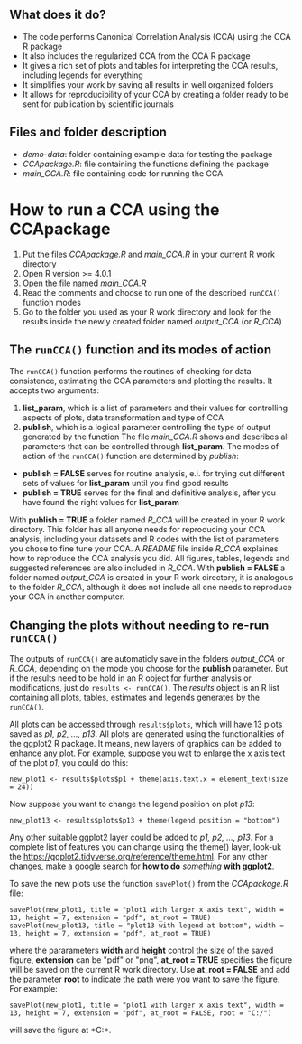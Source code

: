 ## What does it do?

* The code performs Canonical Correlation Analysis (CCA) using the CCA R package
* It also includes the regularized CCA from the CCA R package
* It gives a rich set of plots and tables for interpreting the CCA results, including legends for everything
* It simplifies your work by saving all results in well organized folders
* It allows for reproducibility of your CCA by creating a folder ready to be sent for publication by scientific journals

## Files and folder description

* *demo-data*: folder containing example data for testing the package
* *CCApackage.R*: file containing the functions defining the package
* *main_CCA.R*: file containing code for running the CCA

# How to run a CCA using the CCApackage

1. Put the files *CCApackage.R* and *main_CCA.R* in your current R work directory
2. Open R version >= 4.0.1
3. Open the file named *main_CCA.R*
4. Read the comments and choose to run one of the described ```runCCA()``` function modes
5. Go to the folder you used as your R work directory and look for the results inside the newly created folder named *output_CCA* (or *R_CCA*)

## The ```runCCA()``` function and its modes of action

The ```runCCA()``` function performs the routines of checking for data consistence, estimating the CCA parameters and plotting the results.
It accepts two arguments:
1. **list_param**, which is a list of parameters and their values for controlling aspects of plots, data transformation and type of CCA
2. **publish**, which is a logical parameter controlling the type of output generated by the function
The file *main_CCA.R* shows and describes all parameters that can be controlled through **list_param**.
The modes of action of the ```runCCA()``` function are determined by *publish*:

* **publish = FALSE** serves for routine analysis, e.i. for trying out different sets of values for **list_param** until you find good results
* **publish = TRUE** serves for the final and definitive analysis, after you have found the right values for **list_param**

With **publish = TRUE** a folder named *R_CCA* will be created in your R work directory. This folder has all anyone needs for reproducing your CCA analysis,
including your datasets and R codes with the list of parameters you chose to fine tune your CCA. A *README* file inside *R_CCA* explaines how to reproduce
the CCA analysis you did. All figures, tables, legends and suggested references are also included in *R_CCA*. With **publish = FALSE** a folder named
*output_CCA* is created in your R work directory, it is analogous to the folder *R_CCA*, although it does not include all one needs to reproduce your CCA
in another computer.

## Changing the plots without needing to re-run ```runCCA()```

The outputs of ```runCCA()``` are automaticly save in the folders *output_CCA* or *R_CCA*, depending on the mode you choose for the **publish** parameter.
But if the results need to be hold in an R object for further analysis or modifications, just do ```results <- runCCA()```. The *results* object is an R list
containing all plots, tables, estimates and legends generates by the ```runCCA()```.

All plots can be accessed through ```results$plots```, which will have 13 plots saved as *p1, p2, ..., p13*. All plots are generated using the functionalities of 
the ggplot2 R package. It means, new layers of graphics can be added to enhance any plot. For example, suppose you wat to enlarge the x axis text of the plot *p1*,
you could do this:
~~~
new_plot1 <- results$plots$p1 + theme(axis.text.x = element_text(size = 24))
~~~
Now suppose you want to change the legend position on plot *p13*:
~~~
new_plot13 <- results$plots$p13 + theme(legend.position = "bottom")
~~~
Any other suitable ggplot2 layer could be added to *p1, p2, ..., p13*. For a complete list of features you can change using the theme() layer, look-uk the 
<https://ggplot2.tidyverse.org/reference/theme.html>. For any other changes, make a google search for **how to do** *something* **with ggplot2**.

To save the new plots use the function ```savePlot()``` from the *CCApackage.R* file:
~~~
savePlot(new_plot1, title = "plot1 with larger x axis text", width = 13, height = 7, extension = "pdf", at_root = TRUE)
savePlot(new_plot13, title = "plot13 with legend at bottom", width = 13, height = 7, extension = "pdf", at_root = TRUE)
~~~
where the pararameters **width** and **height** control the size of the saved figure, **extension** can be "pdf" or "png", **at_root = TRUE** specifies the figure
will be saved on the current R work directory. Use **at_root = FALSE** and add the parameter **root** to indicate the path were you want to save the figure.
For example:
~~~
savePlot(new_plot1, title = "plot1 with larger x axis text", width = 13, height = 7, extension = "pdf", at_root = FALSE, root = "C:/")
~~~
will save the figure at *C:\*.
